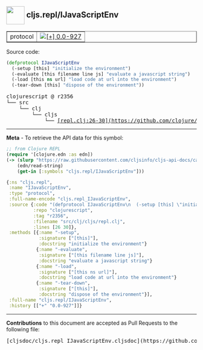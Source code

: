 ## <img width="48px" valign="middle" src="http://i.imgur.com/Hi20huC.png"> cljs.repl/IJavaScriptEnv

 <table border="1">
<tr>

<td>protocol</td>
<td><a href="https://github.com/cljsinfo/cljs-api-docs/tree/0.0-927"><img valign="middle" alt="[+] 0.0-927" src="https://img.shields.io/badge/+-0.0--927-lightgrey.svg"></a> </td>
</tr>
</table>






Source code:

```clj
(defprotocol IJavaScriptEnv
  (-setup [this] "initialize the environment")
  (-evaluate [this filename line js] "evaluate a javascript string")
  (-load [this ns url] "load code at url into the environment")
  (-tear-down [this] "dispose of the environment"))
```

 <pre>
clojurescript @ r2356
└── src
    └── clj
        └── cljs
            └── <ins>[repl.clj:26-30](https://github.com/clojure/clojurescript/blob/r2356/src/clj/cljs/repl.clj#L26-L30)</ins>
</pre>


---

__Meta__ - To retrieve the API data for this symbol:

```clj
;; from Clojure REPL
(require '[clojure.edn :as edn])
(-> (slurp "https://raw.githubusercontent.com/cljsinfo/cljs-api-docs/catalog/cljs-api.edn")
    (edn/read-string)
    (get-in [:symbols "cljs.repl/IJavaScriptEnv"]))
```

```clj
{:ns "cljs.repl",
 :name "IJavaScriptEnv",
 :type "protocol",
 :full-name-encode "cljs.repl_IJavaScriptEnv",
 :source {:code "(defprotocol IJavaScriptEnv\n  (-setup [this] \"initialize the environment\")\n  (-evaluate [this filename line js] \"evaluate a javascript string\")\n  (-load [this ns url] \"load code at url into the environment\")\n  (-tear-down [this] \"dispose of the environment\"))",
          :repo "clojurescript",
          :tag "r2356",
          :filename "src/clj/cljs/repl.clj",
          :lines [26 30]},
 :methods [{:name "-setup",
            :signature ["[this]"],
            :docstring "initialize the environment"}
           {:name "-evaluate",
            :signature ["[this filename line js]"],
            :docstring "evaluate a javascript string"}
           {:name "-load",
            :signature ["[this ns url]"],
            :docstring "load code at url into the environment"}
           {:name "-tear-down",
            :signature ["[this]"],
            :docstring "dispose of the environment"}],
 :full-name "cljs.repl/IJavaScriptEnv",
 :history [["+" "0.0-927"]]}

```

---

__Contributions__ to this document are accepted as Pull Requests to the following file:

 <pre>
[cljsdoc/cljs.repl_IJavaScriptEnv.cljsdoc](https://github.com/cljsinfo/cljs-api-docs/blob/master/cljsdoc/cljs.repl_IJavaScriptEnv.cljsdoc)
</pre>


